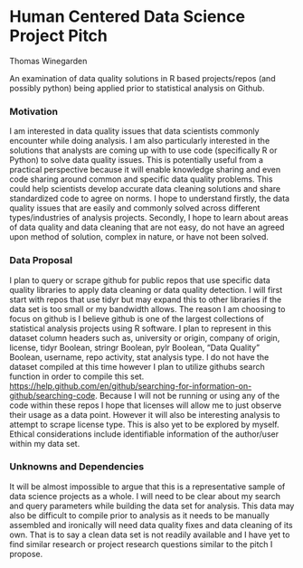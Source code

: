 # Human Centered Data Science Project Pitch

Thomas Winegarden

An examination of data quality solutions in R based projects/repos (and possibly python) being applied prior to statistical analysis on Github.

### Motivation

I am interested in data quality issues that data scientists commonly encounter while doing analysis. I am also particularly interested in the solutions that analysts are coming up with to use code (specifically R or Python) to solve data quality issues. This is potentially useful from a practical perspective because it will enable knowledge sharing and even code sharing around common and specific data quality problems. This could help scientists develop accurate data cleaning solutions and share standardized code to agree on norms. I hope to understand firstly, the data quality issues that are easily and commonly solved across different types/industries of analysis projects. Secondly, I hope to learn about areas of data quality and data cleaning that are not easy, do not have an agreed upon method of solution, complex in nature, or have not been solved.

### Data Proposal

I plan to query or scrape github for public repos that use specific data quality libraries to apply data cleaning or data quality detection. I will first start with repos that use tidyr but may expand this to other libraries if the data set is too small or my bandwidth allows. The reason I am choosing to focus on github is I believe github is one of the largest collections of statistical analysis projects using R software. I plan to represent in this dataset column headers such as, university or origin, company of origin, license, tidyr Boolean, stringr Boolean, pylr Boolean, “Data Quality” Boolean, username, repo activity, stat analysis type. I do not have the dataset compiled at this time however I plan to utilize githubs search function in order to compile this set. https://help.github.com/en/github/searching-for-information-on-github/searching-code. Because I will not be running or using any of the code within these repos I hope that licenses will allow me to just observe their usage as a data point. However it will also be interesting analysis to attempt to scrape license type. This is also yet to be explored by myself. Ethical considerations include identifiable information of the author/user within my data set.

### Unknowns and Dependencies

It will be almost impossible to argue that this is a representative sample of data science projects as a whole. I will need to be clear about my search and query parameters while building the data set for analysis. 
This data may also be difficult to compile prior to analysis as it needs to be manually assembled and ironically will need data quality fixes and data cleaning of its own. That is to say a clean data set is not readily available and I have yet to find similar research or project research questions similar to the pitch I propose.
